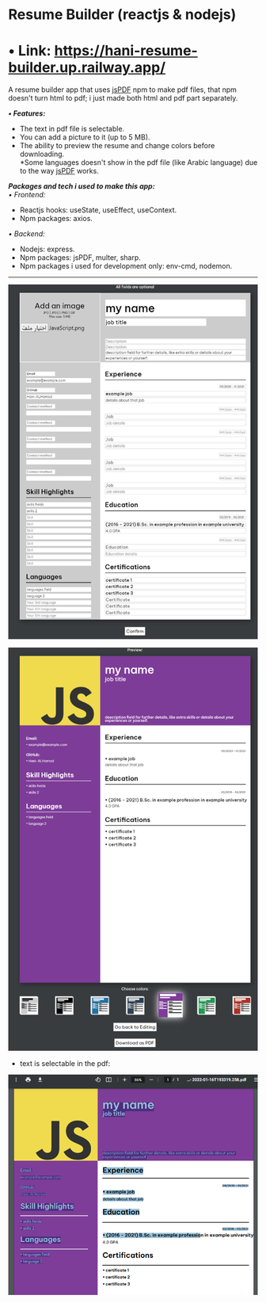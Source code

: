 # Resume Builder (reactjs & nodejs)

# • Link: https://hani-resume-builder.up.railway.app/  

A resume builder app that uses [jsPDF](https://www.npmjs.com/package/jspdf) npm to make pdf files, that npm doesn't turn html to pdf; i just made both html and pdf part separately.    

***• Features:*** 
- The text in pdf file is selectable.   
- You can add a picture to it (up to 5 MB).    
- The ability to preview the resume and change colors before downloading.      
*Some languages doesn't show in the pdf file (like Arabic language) due to the way [jsPDF](https://www.npmjs.com/package/jspdf) works.   


***Packages and tech i used to make this app:***   
*• Frontend:*   
- Reactjs hooks: useState, useEffect, useContext.   
- Npm packages: axios.

*• Backend:*   
- Nodejs: express.   
- Npm packages: jsPDF, multer, sharp.   
- Npm packages i used for development only:  env-cmd, nodemon.   
   
---

![alt text](https://raw.githubusercontent.com/Hani-ALHamad/react-node-resume-builder/main/1.png)   


![alt text](https://raw.githubusercontent.com/Hani-ALHamad/react-node-resume-builder/main/2.png)   

- text is selectable in the pdf:

![alt text](https://raw.githubusercontent.com/Hani-ALHamad/react-node-resume-builder/main/3.png)    
